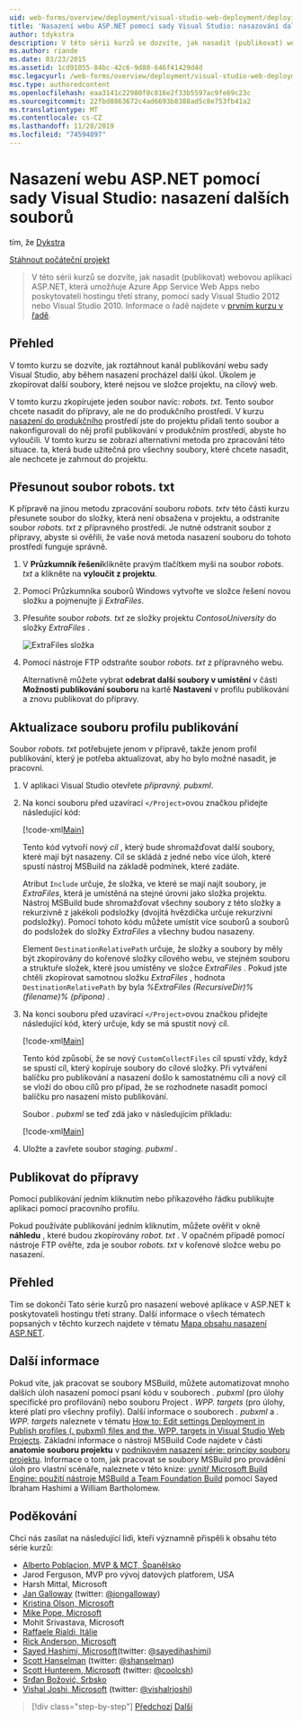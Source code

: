 ```yaml
---
uid: web-forms/overview/deployment/visual-studio-web-deployment/deploying-extra-files
title: 'Nasazení webu ASP.NET pomocí sady Visual Studio: nasazování dalších souborů | Microsoft Docs'
author: tdykstra
description: V této sérii kurzů se dozvíte, jak nasadit (publikovat) webovou aplikaci ASP.NET, která bude Azure App Service Web Apps nebo poskytovateli hostingu třetí strany, pomocí usin...
ms.author: riande
ms.date: 03/23/2015
ms.assetid: 1cd91055-84bc-42c6-9d80-646f41429d4d
msc.legacyurl: /web-forms/overview/deployment/visual-studio-web-deployment/deploying-extra-files
msc.type: authoredcontent
ms.openlocfilehash: eaa3141c22980f0c816e2f33b5597ac9fe69c23c
ms.sourcegitcommit: 22fbd8863672c4ad6693b8388ad5c8e753fb41a2
ms.translationtype: MT
ms.contentlocale: cs-CZ
ms.lasthandoff: 11/28/2019
ms.locfileid: "74594897"
---
```

# <a name="aspnet-web-deployment-using-visual-studio-deploying-extra-files"></a>Nasazení webu ASP.NET pomocí sady Visual Studio: nasazení dalších souborů

tím, že [Dykstra](https://github.com/tdykstra)

[Stáhnout počáteční projekt](https://go.microsoft.com/fwlink/p/?LinkId=282627)

> V této sérii kurzů se dozvíte, jak nasadit (publikovat) webovou aplikaci ASP.NET, která umožňuje Azure App Service Web Apps nebo poskytovateli hostingu třetí strany, pomocí sady Visual Studio 2012 nebo Visual Studio 2010. Informace o řadě najdete v [prvním kurzu v řadě](introduction.md).

## <a name="overview"></a>Přehled

V tomto kurzu se dozvíte, jak roztáhnout kanál publikování webu sady Visual Studio, aby během nasazení procházel další úkol. Úkolem je zkopírovat další soubory, které nejsou ve složce projektu, na cílový web.

V tomto kurzu zkopírujete jeden soubor navíc: *robots. txt*. Tento soubor chcete nasadit do přípravy, ale ne do produkčního prostředí. V kurzu [nasazení do produkčního](deploying-to-production.md) prostředí jste do projektu přidali tento soubor a nakonfigurovali do něj profil publikování v produkčním prostředí, abyste ho vyloučili. V tomto kurzu se zobrazí alternativní metoda pro zpracování této situace. ta, která bude užitečná pro všechny soubory, které chcete nasadit, ale nechcete je zahrnout do projektu.

## <a name="move-the-robotstxt-file"></a>Přesunout soubor robots. txt

K přípravě na jinou metodu zpracování souboru *robots. txt*v této části kurzu přesunete soubor do složky, která není obsažena v projektu, a odstraníte soubor *robots. txt* z přípravného prostředí. Je nutné odstranit soubor z přípravy, abyste si ověřili, že vaše nová metoda nasazení souboru do tohoto prostředí funguje správně.

1. V **Průzkumník řešení**klikněte pravým tlačítkem myši na soubor *robots. txt* a klikněte na **vyloučit z projektu**.
2. Pomocí Průzkumníka souborů Windows vytvořte ve složce řešení novou složku a pojmenujte ji *ExtraFiles*.
3. Přesuňte soubor *robots. txt* ze složky projektu *ContosoUniversity* do složky *ExtraFiles* .

    ![ExtraFiles složka](deploying-extra-files/_static/image1.png)
4. Pomocí nástroje FTP odstraňte soubor *robots. txt* z přípravného webu.

    Alternativně můžete vybrat **odebrat další soubory v umístění** v části **Možnosti publikování souboru** na kartě **Nastavení** v profilu publikování a znovu publikovat do přípravy.

## <a name="update-the-publish-profile-file"></a>Aktualizace souboru profilu publikování

Soubor *robots. txt* potřebujete jenom v přípravě, takže jenom profil publikování, který je potřeba aktualizovat, aby ho bylo možné nasadit, je pracovní.

1. V aplikaci Visual Studio otevřete *přípravný. pubxml*.
2. Na konci souboru před uzavírací `</Project>`ovou značkou přidejte následující kód:

    [!code-xml[Main](deploying-extra-files/samples/sample1.xml)]

    Tento kód vytvoří nový *cíl* , který bude shromažďovat další soubory, které mají být nasazeny. Cíl se skládá z jedné nebo více úloh, které spustí nástroj MSBuild na základě podmínek, které zadáte.

    Atribut `Include` určuje, že složka, ve které se mají najít soubory, je *ExtraFiles*, která je umístěná na stejné úrovni jako složka projektu. Nástroj MSBuild bude shromažďovat všechny soubory z této složky a rekurzivně z jakékoli podsložky (dvojitá hvězdička určuje rekurzivní podsložky). Pomocí tohoto kódu můžete umístit více souborů a souborů do podsložek do složky *ExtraFiles* a všechny budou nasazeny.

    Element `DestinationRelativePath` určuje, že složky a soubory by měly být zkopírovány do kořenové složky cílového webu, ve stejném souboru a struktuře složek, které jsou umístěny ve složce *ExtraFiles* . Pokud jste chtěli zkopírovat samotnou složku *ExtraFiles* , hodnota `DestinationRelativePath` by byla *\%ExtraFiles (RecursiveDir)% (filename)% (přípona)* .
3. Na konci souboru před uzavírací `</Project>`ovou značkou přidejte následující kód, který určuje, kdy se má spustit nový cíl.

    [!code-xml[Main](deploying-extra-files/samples/sample2.xml)]

    Tento kód způsobí, že se nový `CustomCollectFiles` cíl spustí vždy, když se spustí cíl, který kopíruje soubory do cílové složky. Při vytváření balíčku pro publikování a nasazení došlo k samostatnému cíli a nový cíl se vloží do obou cílů pro případ, že se rozhodnete nasadit pomocí balíčku pro nasazení místo publikování.

    Soubor *. pubxml* se teď zdá jako v následujícím příkladu:

    [!code-xml[Main](deploying-extra-files/samples/sample3.xml?highlight=53-71)]
4. Uložte a zavřete soubor *staging. pubxml* .

## <a name="publish-to-staging"></a>Publikovat do přípravy

Pomocí publikování jedním kliknutím nebo příkazového řádku publikujte aplikaci pomocí pracovního profilu.

Pokud používáte publikování jedním kliknutím, můžete ověřit v okně **náhledu** , které budou zkopírovány *robot. txt* . V opačném případě pomocí nástroje FTP ověřte, zda je soubor *robots. txt* v kořenové složce webu po nasazení.

## <a name="summary"></a>Přehled

Tím se dokončí Tato série kurzů pro nasazení webové aplikace v ASP.NET k poskytovateli hostingu třetí strany. Další informace o všech tématech popsaných v těchto kurzech najdete v tématu [Mapa obsahu nasazení ASP.NET](https://go.microsoft.com/fwlink/p/?LinkId=282413).

## <a name="more-information"></a>Další informace

Pokud víte, jak pracovat se soubory MSBuild, můžete automatizovat mnoho dalších úloh nasazení pomocí psaní kódu v souborech *. pubxml* (pro úlohy specifické pro profilování) nebo souboru Project *. WPP. targets* (pro úlohy, které platí pro všechny profily). Další informace o souborech *. pubxml* a *. WPP. targets* naleznete v tématu [How to: Edit settings Deployment in Publish profiles (. pubxml) files and the. WPP. targets in Visual Studio Web Projects](https://msdn.microsoft.com/library/ff398069). Základní informace o nástroji MSBuild Code najdete v části **anatomie souboru projektu** v [podnikovém nasazení série: principy souboru projektu](../web-deployment-in-the-enterprise/understanding-the-project-file.md). Informace o tom, jak pracovat se soubory MSBuild pro provádění úloh pro vlastní scénáře, naleznete v této knize: [uvnitř Microsoft Build Engine: použití nástroje MSBuild a Team Foundation Build](http://msbuildbook.com) pomocí Sayed Ibraham Hashimi a William Bartholomew.

## <a name="acknowledgements"></a>Poděkování

Chci nás zasílat na následující lidi, kteří významně přispěli k obsahu této série kurzů:

- [Alberto Poblacion, MVP &amp; MCT, Španělsko](https://mvp.microsoft.com/mvp/Alberto%20Poblacion%20Bolano-36772)
- Jarod Ferguson, MVP pro vývoj datových platforem, USA
- Harsh Mittal, Microsoft
- [Jan Galloway](https://weblogs.asp.net/jgalloway) (twitter: [@jongalloway](http://twitter.com/jongalloway))
- [Kristina Olson, Microsoft](https://blogs.iis.net/krolson/default.aspx)
- [Mike Pope, Microsoft](http://www.mikepope.com/blog/DisplayBlog.aspx)
- Mohit Srivastava, Microsoft
- [Raffaele Rialdi, Itálie](http://www.iamraf.net/)
- [Rick Anderson, Microsoft](https://blogs.msdn.com/b/rickandy/)
- [Sayed Hashimi, Microsoft](http://sedodream.com/default.aspx)(twitter: [@sayedihashimi](http://twitter.com/sayedihashimi))
- [Scott Hanselman](http://www.hanselman.com/blog/) (twitter: [@shanselman](http://twitter.com/shanselman))
- [Scott Hunterem, Microsoft](https://blogs.msdn.com/b/scothu/) (twitter: [@coolcsh](http://twitter.com/coolcsh))
- [Srđan Božović, Srbsko](http://msforge.net/blogs/zmajcek/)
- [Vishal Joshi, Microsoft](http://vishaljoshi.blogspot.com/) (twitter: [@vishalrjoshi](http://twitter.com/vishalrjoshi))

> [!div class="step-by-step"]
> [Předchozí](command-line-deployment.md)
> [Další](troubleshooting.md)
